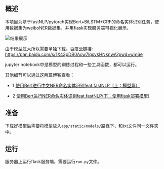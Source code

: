 ## 概述

本项目为基于fastNLP/pytorch实现Bert+BiLSTM+CRF的命名实体识别任务，使用数据集为weiboNER数据集，并用flask实现服务端可视化展示。

![结果展示](https://s2.loli.net/2023/03/25/e53mHihFl8JENqV.png)

由于模型过大所以需要单独下载。百度云链接: https://pan.baidu.com/s/1X43pDB0Acw7lqsvkHNknwA?pwd=wm6e

jupyter notebook中是模型的训练过程和一些工具函数，都可以运行。

其他细节可以通过这两篇博客查看：

- 1 [使用Bert进行中文NER命名实体识别feat.fastNLP（上：模型篇）](https://ash-one.github.io/2023/03/18/shi-yong-bert-jin-xing-ner-ming-ming-shi-ti-shi-bie-feat-fastnlp/)

- 2 [使用Bert进行NER命名实体识别feat.fastNLP(下：使用flask部署模型)](https://ash-one.github.io/2023/03/25/shi-yong-bert-jin-xing-ner-ming-ming-shi-ti-shi-bie-feat-fastnlp-xia-shi-yong-flask-bu-shu-mo-xing/)

## 准备
下载好模型后需要将模型放入`app/static/models/`路径下，和txt文件同一文件夹中。

## 运行
服务器上运行flask服务端，需要运行`run.py`文件。
